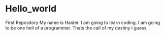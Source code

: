 # Hello_world
First Repository
My name is Haider. I am going to learn coding. I am going to be one hell of a programmer. Thats the call of my destiny i guess.
